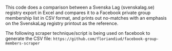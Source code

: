 This code does a comparison between a Svenska Lag (svenskalag.se) registry export in Excel and compares it to a Facebook private group membership list in CSV format, and prints out no-matches with an emphasis on the SvenskaLag registry printout as the reference.

The following scraper technique/script is being used on facebook to generate the CSV file:
```https://github.com/floriandiud/facebook-group-members-scraper```
